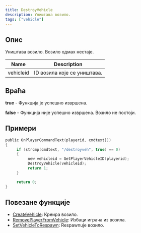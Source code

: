 ```yaml
---
title: DestroyVehicle
description: Уништава возило.
tags: ["vehicle"]
---
```


## Опис

Уништава возило. Возило одмах нестаје.

| Name      | Description                 |
| --------- | --------------------------- |
| vehicleid | ID возила које се уништава. |

## Враћа

**true** - Функција је успешно извршена.

**false** - Функција није успешно извршена. Возило не постоји.

## Примери

```c
public OnPlayerCommandText(playerid, cmdtext[])
{
     if (strcmp(cmdtext, "/destroyveh", true) == 0)
     {
          new vehicleid = GetPlayerVehicleID(playerid);
          DestroyVehicle(vehicleid);
          return 1;
     }

     return 0;
}
```

## Повезане функције

- [CreateVehicle](CreateVehicle.md): Креира возило.
- [RemovePlayerFromVehicle](RemovePlayerFromVehicle.md): Избаци играча из возила.
- [SetVehicleToRespawn](SetVehicleToRespawn.md): Respawnuje возило.
